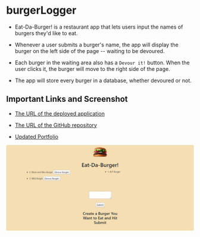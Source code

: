 # burgerLogger

* Eat-Da-Burger! is a restaurant app that lets users input the names of burgers they'd like to eat.

* Whenever a user submits a burger's name, the app will display the burger on the left side of the page -- waiting to be devoured.

* Each burger in the waiting area also has a `Devour it!` button. When the user clicks it, the burger will move to the right side of the page.

* The app will store every burger in a database, whether devoured or not.

## Important Links and Screenshot


* [The URL of the deployed application](https://pure-anchorage-15661.herokuapp.com/)

* [The URL of the GitHub repository](https://github.com/Findjules2/burgerLogger)

* [Updated Portfolio](https://findjules2.github.io/bootstrapPortfolio/)

![burgerLogger Screenshot](\public\assets\images\burgerLogger.png)
